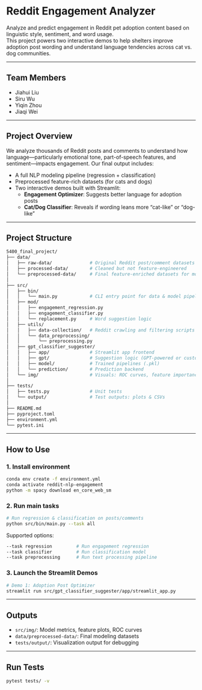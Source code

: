 # Reddit Engagement Analyzer

Analyze and predict engagement in Reddit pet adoption content based on linguistic style, sentiment, and word usage.  
This project powers two interactive demos to help shelters improve adoption post wording and understand language tendencies across cat vs. dog communities.

---

## Team Members

- Jiahui Liu
- Siru Wu
- Yiqin Zhou
- Jiaqi Wei

---

## Project Overview

We analyze thousands of Reddit posts and comments to understand how language—particularly emotional tone, part-of-speech features, and sentiment—impacts engagement. Our final output includes:

- A full NLP modeling pipeline (regression + classification)
- Preprocessed feature-rich datasets (for cats and dogs)
- Two interactive demos built with Streamlit:
  - **Engagement Optimizer**: Suggests better language for adoption posts
  - **Cat/Dog Classifier**: Reveals if wording leans more “cat-like” or “dog-like”

---

## Project Structure

```bash
5400_final_project/
├── data/
│   ├── raw-data/              # Original Reddit post/comment datasets
│   ├── processed-data/        # Cleaned but not feature-engineered
│   └── preprocessed-data/     # Final feature-enriched datasets for modeling
│
├── src/
│   ├── bin/
│   │   └── main.py            # CLI entry point for data & model pipelines
│   ├── mod/
│   │   ├── engagement_regression.py
│   │   ├── engagement_classifier.py
│   │   └── replacement.py     # Word suggestion logic
│   ├── utils/
│   │   ├── data-collection/   # Reddit crawling and filtering scripts
│   │   └── data_preprocessing/
│   │       └── preprocessing.py
│   ├── gpt_classifier_suggester/
│   │   ├── app/               # Streamlit app frontend
│   │   ├── gpt/               # Suggestion logic (GPT-powered or custom)
│   │   ├── model/             # Trained pipelines (.pkl)
│   │   └── prediction/        # Prediction backend
│   └── img/                   # Visuals: ROC curves, feature importance, reports
│
├── tests/
│   ├── tests.py               # Unit tests
│   └── output/                # Test outputs: plots & CSVs
│
├── README.md
├── pyproject.toml
├── environment.yml
└── pytest.ini
```

---

## How to Use

### 1. Install environment
```bash
conda env create -f environment.yml
conda activate reddit-nlp-engagement
python -m spacy download en_core_web_sm
```

### 2. Run main tasks

```bash
# Run regression & classification on posts/comments
python src/bin/main.py --task all
```

Supported options:
```bash
--task regression         # Run engagement regression
--task classifier         # Run classification model
--task preprocessing      # Run text processing pipeline
```

### 3. Launch the Streamlit Demos

```bash
# Demo 1: Adoption Post Optimizer
streamlit run src/gpt_classifier_suggester/app/streamlit_app.py
```

---

## Outputs

- `src/img/`: Model metrics, feature plots, ROC curves
- `data/preprocessed-data/`: Final modeling datasets
- `tests/output/`: Visualization output for debugging

---

## Run Tests

```bash
pytest tests/ -v
```


